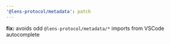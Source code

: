 ```yaml
---
'@lens-protocol/metadata': patch
---
```


**fix:** avoids odd `@lens-protocol/metadata/*` imports from VSCode autocomplete
